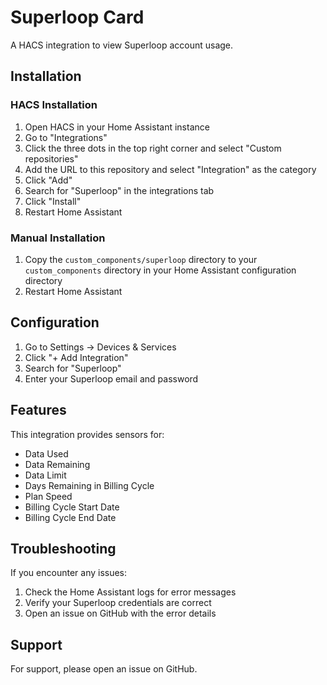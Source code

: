 # Superloop Card
A HACS integration to view Superloop account usage.

## Installation

### HACS Installation
1. Open HACS in your Home Assistant instance
2. Go to "Integrations"
3. Click the three dots in the top right corner and select "Custom repositories"
4. Add the URL to this repository and select "Integration" as the category
5. Click "Add"
6. Search for "Superloop" in the integrations tab
7. Click "Install"
8. Restart Home Assistant

### Manual Installation
1. Copy the `custom_components/superloop` directory to your `custom_components` directory in your Home Assistant configuration directory
2. Restart Home Assistant

## Configuration
1. Go to Settings -> Devices & Services
2. Click "+ Add Integration"
3. Search for "Superloop"
4. Enter your Superloop email and password

## Features
This integration provides sensors for:
- Data Used
- Data Remaining
- Data Limit
- Days Remaining in Billing Cycle
- Plan Speed
- Billing Cycle Start Date
- Billing Cycle End Date

## Troubleshooting
If you encounter any issues:
1. Check the Home Assistant logs for error messages
2. Verify your Superloop credentials are correct
3. Open an issue on GitHub with the error details

## Support
For support, please open an issue on GitHub.
